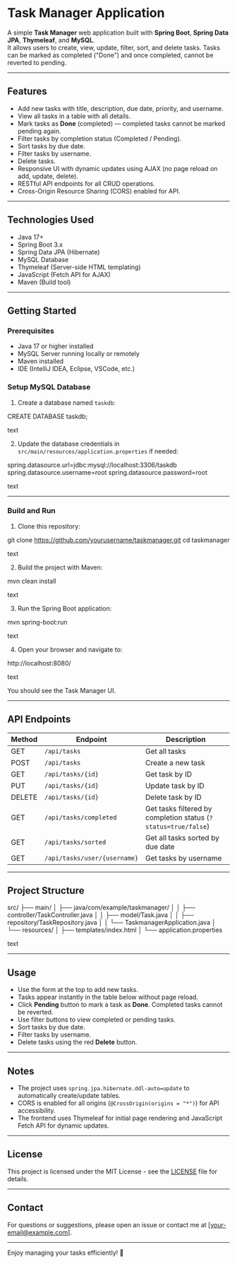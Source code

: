 # Task Manager Application

A simple **Task Manager** web application built with **Spring Boot**, **Spring Data JPA**, **Thymeleaf**, and **MySQL**.  
It allows users to create, view, update, filter, sort, and delete tasks. Tasks can be marked as completed ("Done") and once completed, cannot be reverted to pending.

---

## Features

- Add new tasks with title, description, due date, priority, and username.
- View all tasks in a table with all details.
- Mark tasks as **Done** (completed) — completed tasks cannot be marked pending again.
- Filter tasks by completion status (Completed / Pending).
- Sort tasks by due date.
- Filter tasks by username.
- Delete tasks.
- Responsive UI with dynamic updates using AJAX (no page reload on add, update, delete).
- RESTful API endpoints for all CRUD operations.
- Cross-Origin Resource Sharing (CORS) enabled for API.

---

## Technologies Used

- Java 17+
- Spring Boot 3.x
- Spring Data JPA (Hibernate)
- MySQL Database
- Thymeleaf (Server-side HTML templating)
- JavaScript (Fetch API for AJAX)
- Maven (Build tool)

---

## Getting Started

### Prerequisites

- Java 17 or higher installed
- MySQL Server running locally or remotely
- Maven installed
- IDE (IntelliJ IDEA, Eclipse, VSCode, etc.)

### Setup MySQL Database

1. Create a database named `taskdb`:

CREATE DATABASE taskdb;

text

2. Update the database credentials in `src/main/resources/application.properties` if needed:

spring.datasource.url=jdbc:mysql://localhost:3306/taskdb
spring.datasource.username=root
spring.datasource.password=root

text

---

### Build and Run

1. Clone this repository:

git clone https://github.com/yourusername/taskmanager.git
cd taskmanager

text

2. Build the project with Maven:

mvn clean install

text

3. Run the Spring Boot application:

mvn spring-boot:run

text

4. Open your browser and navigate to:

http://localhost:8080/

text

You should see the Task Manager UI.

---

## API Endpoints

| Method | Endpoint                 | Description                          |
|--------|--------------------------|------------------------------------|
| GET    | `/api/tasks`             | Get all tasks                      |
| POST   | `/api/tasks`             | Create a new task                  |
| GET    | `/api/tasks/{id}`        | Get task by ID                    |
| PUT    | `/api/tasks/{id}`        | Update task by ID                 |
| DELETE | `/api/tasks/{id}`        | Delete task by ID                 |
| GET    | `/api/tasks/completed`   | Get tasks filtered by completion status (`?status=true/false`) |
| GET    | `/api/tasks/sorted`      | Get all tasks sorted by due date  |
| GET    | `/api/tasks/user/{username}` | Get tasks by username          |

---

## Project Structure

src/
├── main/
│ ├── java/com/example/taskmanager/
│ │ ├── controller/TaskController.java
│ │ ├── model/Task.java
│ │ ├── repository/TaskRepository.java
│ │ └── TaskmanagerApplication.java
│ └── resources/
│ ├── templates/index.html
│ └── application.properties

text

---

## Usage

- Use the form at the top to add new tasks.
- Tasks appear instantly in the table below without page reload.
- Click **Pending** button to mark a task as **Done**. Completed tasks cannot be reverted.
- Use filter buttons to view completed or pending tasks.
- Sort tasks by due date.
- Filter tasks by username.
- Delete tasks using the red **Delete** button.

---

## Notes

- The project uses `spring.jpa.hibernate.ddl-auto=update` to automatically create/update tables.
- CORS is enabled for all origins (`@CrossOrigin(origins = "*")`) for API accessibility.
- The frontend uses Thymeleaf for initial page rendering and JavaScript Fetch API for dynamic updates.

---

## License

This project is licensed under the MIT License - see the [LICENSE](LICENSE) file for details.

---

## Contact

For questions or suggestions, please open an issue or contact me at [your-email@example.com].

---

Enjoy managing your tasks efficiently! 🚀
